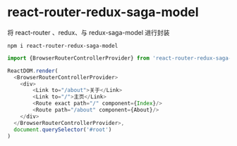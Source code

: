 # react-router-redux-saga-model
将 react-router 、redux、与 redux-saga-model 进行封装

`npm i react-router-redux-saga-model`

```javascript
import {BrowserRouterControllerProvider} from 'react-router-redux-saga-model'

ReactDOM.render(
  <BrowserRouterControllerProvider>
    <div>
        <Link to="/about">关于</Link>
        <Link to="/">主页</Link>
        <Route exact path="/" component={Index}/>
        <Route path="/about" component={About}/>
    </div>
  </BrowserRouterControllerProvider>,
  document.querySelector('#root')
)
```

